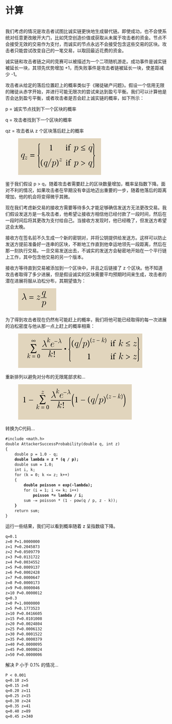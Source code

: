 # 计算

\
我们考虑的情况是攻击者试图比诚实链更快地生成替代链。即使成功，也不会使系统对任意更改敞开大门，比如凭空创造价值或获取从未属于攻击者的资金。节点不会接受无效的交易作为支付，而诚实的节点永远不会接受包含这些交易的区块。攻击者只能尝试改变自己的一笔交易，以取回最近花费的资金。&#x20;

诚实链和攻击者链之间的竞赛可以被描述为一个二项随机游走。成功事件是诚实链被延长一块，其领先优势增加 +1，而失败事件是攻击者链被延长一块，使差距减少 -1。&#x20;

攻击者从给定的落后位置赶上的概率类似于《赌徒破产问题》。假设一个信用无限的赌徒从赤字开始，并进行可能无限次的尝试来达到盈亏平衡。我们可以计算他是否会达到盈亏平衡，或者攻击者是否会赶上诚实链的概率，如下所示：&#x20;

p = 诚实节点找到下一个区块的概率&#x20;

q = 攻击者找到下一个区块的概率&#x20;

qz = 攻击者从 z 个区块落后赶上的概率

<figure><img src="../../.gitbook/assets/A.8.png" alt=""><figcaption></figcaption></figure>

鉴于我们假设 p > q，随着攻击者需要赶上的区块数量增加，概率呈指数下降。面对不利的情况，如果攻击者在早期没有幸运地迈出重要的一步，随着他落后的距离增加，他的机会将变得微乎其微。&#x20;

现在我们考虑新交易的接收方需要等待多久才能足够确信发送方无法更改交易。我们假设发送方是一名攻击者，他希望让接收方相信他已经付款了一段时间，然后在一段时间后将其更改为支付给自己。当接收方发现时，他已经晚了，但发送方希望这会太晚。&#x20;

接收方在签名前不久生成一个新的密钥对，并将公钥提供给发送方。这样可以防止发送方提前准备好一连串的区块，不断地工作直到他幸运地领先一段距离，然后在那一刻执行交易。一旦交易发送出去，不诚实的发送方会秘密地开始在一个平行链上工作，其中包含他交易的另一个版本。&#x20;

接收方等待直到交易被添加到一个区块中，并且之后链接了 z 个区块。他不知道攻击者取得了多少进展，但是假设诚实的区块需要平均预期时间来生成，攻击者的潜在进展将服从泊松分布，其期望值为：

<figure><img src="../../.gitbook/assets/A.9.png" alt=""><figcaption></figcaption></figure>

为了得到攻击者现在仍然有可能赶上的概率，我们将他可能已经取得的每一次进展的泊松密度与他从那一点上赶上的概率相乘：

<figure><img src="../../.gitbook/assets/A.10.png" alt=""><figcaption></figcaption></figure>

重新排列以避免对分布的无限尾部求和...

<figure><img src="../../.gitbook/assets/A.11.png" alt=""><figcaption></figcaption></figure>

转换为C代码...

<pre class="language-c"><code class="lang-c">#include &#x3C;math.h>
double AttackerSuccessProbability(double q, int z) 
{
    double p = 1.0 - q;
<strong>    double lambda = z * (q / p);
</strong>    double sum = 1.0;
    int i, k;
    for (k = 0; k &#x3C;= z; k++) 
    {
<strong>        double poisson = exp(-lambda);
</strong>        for (i = 1; i &#x3C;= k; i++)
<strong>            poisson *= lambda / i;
</strong>        sum -= poisson * (1 - pow(q / p, z - k));
<strong>    }
</strong>    return sum; 
}
</code></pre>

运行一些结果，我们可以看到概率随着 z 呈指数级下降。

```
q=0.1
z=0 P=1.0000000
z=1 P=0.2045873
z=2 P=0.0509779
z=3 P=0.0131722
z=4 P=0.0034552
z=5 P=0.0009137
z=6 P=0.0002428
z=7 P=0.0000647
z=8 P=0.0000173
z=9 P=0.0000046
z=10 P=0.0000012
q=0.3
z=0 P=1.0000000
z=5 P=0.1773523
z=10 P=0.0416605
z=15 P=0.0101008
z=20 P=0.0024804
z=25 P=0.0006132
z=30 P=0.0001522
z=35 P=0.0000379
z=40 P=0.0000095
z=45 P=0.0000024
z=50 P=0.0000006
```

解决 P 小于 0.1% 的情况...

```
P < 0.001
q=0.10 z=5
q=0.15 z=8
q=0.20 z=11
q=0.25 z=15
q=0.30 z=24
q=0.35 z=41
q=0.40 z=89
q=0.45 z=340
```
